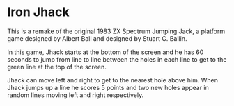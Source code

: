 # Iron Jhack

This is a remake of the original 1983 ZX Spectrum Jumping Jack, a platform game designed by Albert Ball and designed by Stuart C. Ballin.

In this game, Jhack starts at the bottom of the screen and he has 60 seconds to jump from line to line between the holes in each line to get to the green line at the top of the screen.

Jhack can move left and right to get to the nearest hole above him.
When Jhack jumps up a line he scores 5 points and two new holes appear in random lines moving left and right respectively.